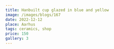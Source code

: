 ```yaml
---
title: Hanbuilt cup glazed in blue and yellow
image: /images/blogs/167
date: 2022-12-12
place: Aarhus
tags: ceramics, shop
price: 150
gallery: 3
---
```

